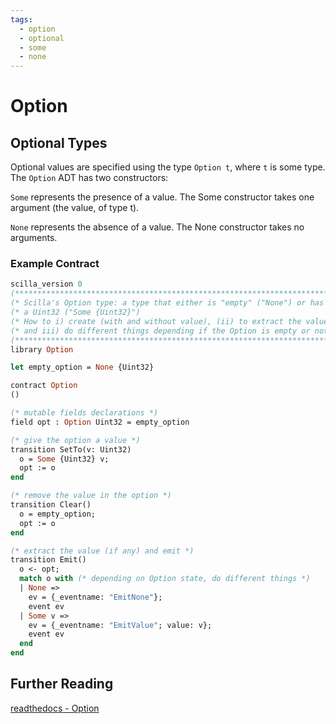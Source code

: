 ```yaml
---
tags:
  - option
  - optional
  - some
  - none
---
```


# Option

## Optional Types

Optional values are specified using the type ```Option t```, where ```t``` is some type. The ```Option``` ADT has two constructors:

```Some``` represents the presence of a value. The Some constructor takes one argument (the value, of type t).

```None``` represents the absence of a value. The None constructor takes no arguments.

### Example Contract

```ocaml
scilla_version 0
(************************************************************************)
(* Scilla's Option type: a type that either is "empty" ("None") or has  *)
(* a Uint32 ("Some {Uint32}")                                           *)
(* How to i) create (with and without value), (ii) to extract the value *)
(* and iii) do different things depending if the Option is empty or not *)
(************************************************************************)
library Option

let empty_option = None {Uint32}

contract Option
()

(* mutable fields declarations *)
field opt : Option Uint32 = empty_option

(* give the option a value *)
transition SetTo(v: Uint32)
  o = Some {Uint32} v;
  opt := o
end

(* remove the value in the option *)
transition Clear()
  o = empty_option;
  opt := o
end

(* extract the value (if any) and emit *)
transition Emit()
  o <- opt;
  match o with (* depending on Option state, do different things *)
  | None =>
    ev = {_eventname: "EmitNone"};
    event ev
  | Some v =>
    ev = {_eventname: "EmitValue"; value: v};
    event ev
  end
end
```

## Further Reading

[readthedocs - Option](https://scilla.readthedocs.io/en/latest/scilla-in-depth.html?highlight=option#option)
